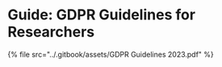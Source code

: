 # Guide: GDPR Guidelines for Researchers

{% file src="../.gitbook/assets/GDPR Guidelines 2023.pdf" %}

